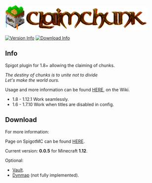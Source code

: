 ![logo](imgs/icon64.png)![carrier](imgs/logo_carrier.png)

[![Version Info](https://img.shields.io/badge/version-0.0.5-brightgreen.svg)](https://github.com/cjburkey01/ClaimChunk/releases)
[![Download Info](https://img.shields.io/badge/Download-Spigot-blue.svg)](https://www.spigotmc.org/resources/claimchunk.44458/)

Info
---
Spigot plugin for 1.8+ allowing the claiming of chunks.

*The destiny of chunks is to unite not to divide*<br>
*Let's make the world ours.*

Usage and more information can be found [HERE](https://github.com/cjburkey01/ClaimChunk/wiki), on the Wiki.

* 1.8 - 1.12.1 Work seamlessly.
* 1.6 - 1.7.10 Work when titles are disabled in config.

Download 
---

For more information:

Page on SpigotMC can be found [HERE](https://www.spigotmc.org/resources/claimchunk.44458/).

Current version: **0.0.5** for Minecraft **1.12**.

Optional:
* [Vault](https://www.spigotmc.org/resources/vault.41918/).
* [Dynmap](https://www.spigotmc.org/resources/dynmap.274/) (not fully implemented).
